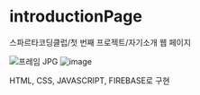 # introductionPage
스파르타코딩클럽/첫 번째 프로젝트/자기소개 웹 페이지


![프레임 JPG](https://github.com/user-attachments/assets/92e4627f-2c59-4c58-a023-4123ec660712)
![image](https://github.com/user-attachments/assets/04ed3b48-53be-4613-b7b7-4d468aef62fb)


HTML, CSS, JAVASCRIPT, FIREBASE로 구현
